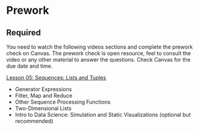 Prework
======

Required
------

You need to watch the following videos sections and complete the prework check on Canvas. The prework check is open resource, feel to consult the video or any other material to answer the questions. Check Canvas for the due date and time.

[Lesson 05: Sequences: Lists and Tuples](https://learning.oreilly.com/videos/python-fundamentals/9780135917411/9780135917411-PFLL_Lesson05_13) 

- Generator Expressions
- Filter, Map and Reduce
- Other Sequence Processing Functions
- Two-Dimensional Lists
- Intro to Data Science: Simulation and Static Visualizations (optional but recommended)